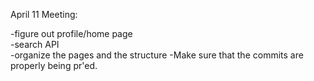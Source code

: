 April 11 Meeting:


-figure out profile/home page
\
-search API
\
-organize the pages and the structure
-Make sure that the commits are properly being pr'ed.
